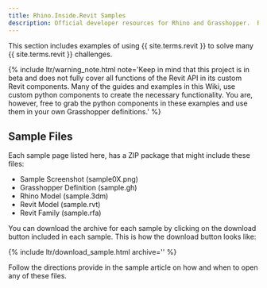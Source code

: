 ```yaml
---
title: Rhino.Inside.Revit Samples
description: Official developer resources for Rhino and Grasshopper.  Rhino developer tools are royalty free and include support.
---
```


This section includes examples of using {{ site.terms.revit }} to solve many {{ site.terms.revit }} challenges.

{% include ltr/warning_note.html note='Keep in mind that this project is in beta and does not fully cover all functions of the Revit API in its custom Revit components. Many of the guides and examples in this Wiki, use custom python components to create the necessary functionality. You are, however, free to grab the python components in these examples and use them in your own Grasshopper definitions.' %}

## Sample Files

Each sample page listed here, has a ZIP package that might include these files:

- Sample Screenshot (sample0X.png)
- Grasshopper Definition (sample.gh)
- Rhino Model (sample.3dm)
- Revit Model (sample.rvt)
- Revit Family (sample.rfa)

You can download the archive for each sample by clicking on the download button included in each sample. This is how the download button looks like:

{% include ltr/download_sample.html archive='' %}

Follow the directions provide in the sample article on how and when to open any of these files.